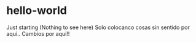 # hello-world
Just starting (Nothing to see here)
Solo colocanco cosas sin sentido por aqui..
Cambios por aqui!!
